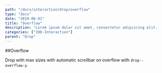 ```yaml
---
path: "/docs/interaction/drop/overflow"
type: "docs"
date: "2019-06-01"
title: "Overflow"
description: "Lorem ipsum dolor sit amet, consectetur adipiscing elit. Nunc tempus laoreet leo sit amet iaculis."
categories: ["300-Interaction"]
parent: "Drop"
---
```


##Overflow

Drop with max sizes with automatic scrollbar on overflow with `drop--overflow-y`.

<demo>
  <demovanilla src="demos/docs/interaction/drop/overflow" name="overflow">
  </demovanilla>
</demo>
